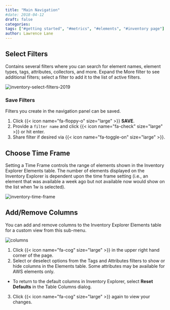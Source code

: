 ```yaml
---
title: "Main Navigation"
#date: 2018-04-12
draft: false
categories:
tags: ["#getting started", "#metrics", "#elements", "#inventory page"]
author: Lawrence Lane
---
```


## Select Filters
Contains several filters where you can search for element names, element types, tags, attributes, collectors, and more. Expand the More filter to see additional filters; select a filter to add it to the list of active filters.

![inventory-select-filters-2019](/images/inventory-main-navigation/inventory-select-filters-2019.png)

### Save Filters
Filters you create in the navigation panel can be saved.

1. Click {{< icon name="fa-floppy-o" size="large" >}} **SAVE**.
2. Provide a `filter name` and click {{< icon name="fa-check" size="large" >}} or hit enter.
3. Share filter if desired via {{< icon name="fa-toggle-on" size="large" >}}.

## Choose Time Frame
Setting a Time Frame controls the range of elements shown in the Inventory Explorer Elements table. The number of elements displayed on the Inventory Explorer is dependent upon the time frame setting (i.e., an element that was available a week ago but not available now would show on the list when 1w is selected).

![inventory-time-frame](/images/inventory-main-navigation/inventory-time-frame.png)

## Add/Remove Columns
You can add and remove columns to the Inventory Explorer Elements table for a custom view from this sub-menu.

![columns](/images/inventory-main-navigation/columns.png)

1. Click {{< icon name="fa-cog" size="large" >}} in the upper right hand corner of the page.
2. Select or deselect options from the Tags and Attributes filters to show or hide columns in the Elements table. Some attributes may be available for AWS elements only.
  - To return to the default columns in Inventory Explorer, select **Reset Defaults** in the Table Columns dialog.
3. Click {{< icon name="fa-cog" size="large" >}} again to view your changes.
